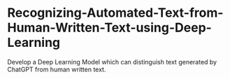 # Recognizing-Automated-Text-from-Human-Written-Text-using-Deep-Learning
Develop a Deep Learning Model which can distinguish text generated by ChatGPT from human written text.
